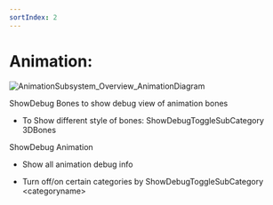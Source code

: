 ```yaml
---
sortIndex: 2
---
```


# Animation:

![AnimationSubsystem_Overview_AnimationDiagram](/..\..\..\assets\AnimationSubsystem_Overview_AnimationDiagram.jpg)

ShowDebug Bones to show debug view of animation bones

- To Show different style of bones: ShowDebugToggleSubCategory 3DBones

ShowDebug Animation

- Show all animation debug info

- Turn off/on certain categories by ShowDebugToggleSubCategory &lt;categoryname>

